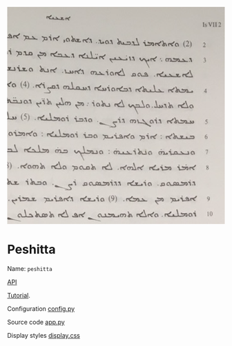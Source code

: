 ![logo](../images/apps/peshitta/logo.png)

# Peshitta

Name: `peshitta`

[API](../Api/App.md)

[Tutorial]({{etcbcnb}}/peshitta/blob/master/tutorial/start.ipynb).

Configuration [config.py]({{tfghb}}/{{c_peshitta_config}})

Source code [app.py]({{tfghb}}/{{c_peshitta_app}})

Display styles [display.css]({{tfghb}}/{{c_peshitta_css}})
